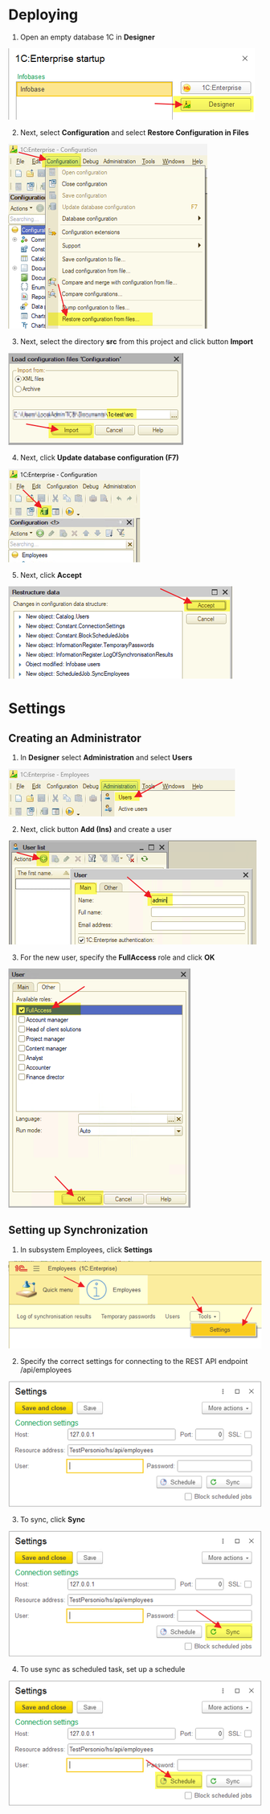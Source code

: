 # Deploying

1. Open an empty database 1C in **Designer**

![Designer](https://raw.githubusercontent.com/HaninDenis/1c-test/main/img/1.png)

2. Next, select **Configuration** and select **Restore Configuration in Files**

![Restore Configuration in Files](./img/2.png)

3. Next, select the directory **src** from this project and click button **Import**

![src](./img/3.png)

4. Next, click **Update database configuration (F7)**

![Update database configuration (F7)](./img/4.png)

5. Next, click **Accept**

![Accept](./img/5.png)


# Settings

## Creating an Administrator

1. In **Designer** select **Administration** and select **Users**

![Users](./img/6.png)

2. Next, click button **Add (Ins)** and create a user

![Add (Ins)](./img/7.png)

3. For the new user, specify the **FullAccess** role and click **OK**

![FullAccess](./img/8.png)

## Setting up Synchronization

1. In subsystem Employees, click **Settings**

![Settings](./img/9.png)

2. Specify the correct settings for connecting to the REST API endpoint /api/employees

![Settings](./img/10.png)

3. To sync, click **Sync**

![Sync](./img/11.png)

4. To use sync as scheduled task, set up a schedule

![Sync](./img/12.png)